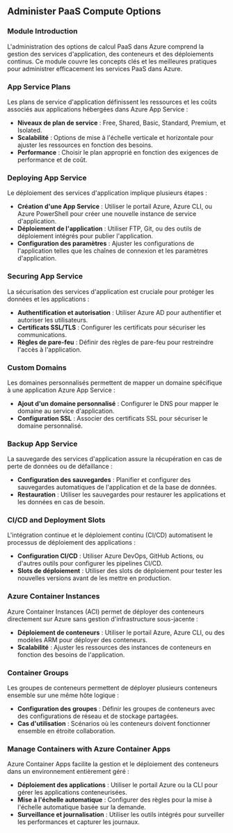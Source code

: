 
## Administer PaaS Compute Options

### Module Introduction

L'administration des options de calcul PaaS dans Azure comprend la gestion des services d'application, des conteneurs et des déploiements continus. Ce module couvre les concepts clés et les meilleures pratiques pour administrer efficacement les services PaaS dans Azure.

### App Service Plans

Les plans de service d'application définissent les ressources et les coûts associés aux applications hébergées dans Azure App Service :
- **Niveaux de plan de service** : Free, Shared, Basic, Standard, Premium, et Isolated.
- **Scalabilité** : Options de mise à l'échelle verticale et horizontale pour ajuster les ressources en fonction des besoins.
- **Performance** : Choisir le plan approprié en fonction des exigences de performance et de coût.

### Deploying App Service

Le déploiement des services d'application implique plusieurs étapes :
- **Création d'une App Service** : Utiliser le portail Azure, Azure CLI, ou Azure PowerShell pour créer une nouvelle instance de service d'application.
- **Déploiement de l'application** : Utiliser FTP, Git, ou des outils de déploiement intégrés pour publier l'application.
- **Configuration des paramètres** : Ajuster les configurations de l'application telles que les chaînes de connexion et les paramètres d'application.

### Securing App Service

La sécurisation des services d'application est cruciale pour protéger les données et les applications :
- **Authentification et autorisation** : Utiliser Azure AD pour authentifier et autoriser les utilisateurs.
- **Certificats SSL/TLS** : Configurer les certificats pour sécuriser les communications.
- **Règles de pare-feu** : Définir des règles de pare-feu pour restreindre l'accès à l'application.

### Custom Domains

Les domaines personnalisés permettent de mapper un domaine spécifique à une application Azure App Service :
- **Ajout d'un domaine personnalisé** : Configurer le DNS pour mapper le domaine au service d'application.
- **Configuration SSL** : Associer des certificats SSL pour sécuriser le domaine personnalisé.

### Backup App Service

La sauvegarde des services d'application assure la récupération en cas de perte de données ou de défaillance :
- **Configuration des sauvegardes** : Planifier et configurer des sauvegardes automatiques de l'application et de la base de données.
- **Restauration** : Utiliser les sauvegardes pour restaurer les applications et les données en cas de besoin.

### CI/CD and Deployment Slots

L'intégration continue et le déploiement continu (CI/CD) automatisent le processus de déploiement des applications :
- **Configuration CI/CD** : Utiliser Azure DevOps, GitHub Actions, ou d'autres outils pour configurer les pipelines CI/CD.
- **Slots de déploiement** : Utiliser des slots de déploiement pour tester les nouvelles versions avant de les mettre en production.

### Azure Container Instances

Azure Container Instances (ACI) permet de déployer des conteneurs directement sur Azure sans gestion d'infrastructure sous-jacente :
- **Déploiement de conteneurs** : Utiliser le portail Azure, Azure CLI, ou des modèles ARM pour déployer des conteneurs.
- **Scalabilité** : Ajuster les ressources des instances de conteneurs en fonction des besoins de l'application.

### Container Groups

Les groupes de conteneurs permettent de déployer plusieurs conteneurs ensemble sur une même hôte logique :
- **Configuration des groupes** : Définir les groupes de conteneurs avec des configurations de réseau et de stockage partagées.
- **Cas d'utilisation** : Scénarios où les conteneurs doivent fonctionner ensemble en étroite collaboration.

### Manage Containers with Azure Container Apps

Azure Container Apps facilite la gestion et le déploiement des conteneurs dans un environnement entièrement géré :
- **Déploiement des applications** : Utiliser le portail Azure ou la CLI pour gérer les applications conteneurisées.
- **Mise à l'échelle automatique** : Configurer des règles pour la mise à l'échelle automatique basée sur la demande.
- **Surveillance et journalisation** : Utiliser les outils intégrés pour surveiller les performances et capturer les journaux.
